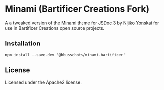# Minami (Bartificer Creations Fork)

A a tweaked version of the [Minami](https://github.com/nijikokun/minami) theme
for [JSDoc 3](http://usejsdoc.org) by
[Nijiko Yonskai](https://github.com/nijikokun) for use in Bartificer Creations
open source projects.

## Installation

```
npm install --save-dev '@bbusschots/minami-bartificer'
```

## License

Licensed under the Apache2 license.
